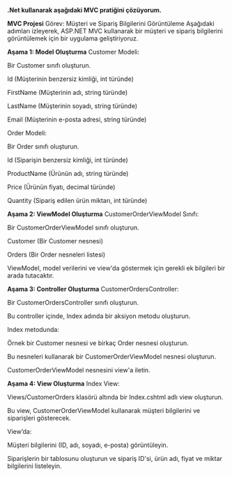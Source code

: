 **.Net kullanarak aşağıdaki MVC pratiğini çözüyorum.**

**MVC Projesi**
Görev: Müşteri ve Sipariş Bilgilerini Görüntüleme
Aşağıdaki adımları izleyerek, ASP.NET MVC kullanarak bir müşteri ve sipariş bilgilerini görüntülemek için bir uygulama geliştiriyoruz.

**Aşama 1: Model Oluşturma**
Customer Modeli:

Bir Customer sınıfı oluşturun.

Id (Müşterinin benzersiz kimliği, int türünde)

FirstName (Müşterinin adı, string türünde)

LastName (Müşterinin soyadı, string türünde)

Email (Müşterinin e-posta adresi, string türünde)

Order Modeli:

Bir Order sınıfı oluşturun.

Id (Siparişin benzersiz kimliği, int türünde)

ProductName (Ürünün adı, string türünde)

Price (Ürünün fiyatı, decimal türünde)

Quantity (Sipariş edilen ürün miktarı, int türünde)

**Aşama 2: ViewModel Oluşturma**
CustomerOrderViewModel Sınıfı:

Bir CustomerOrderViewModel sınıfı oluşturun.

Customer (Bir Customer nesnesi)

Orders (Bir Order nesneleri listesi)

ViewModel, model verilerini ve view'da göstermek için gerekli ek bilgileri bir arada tutacaktır.

**Aşama 3: Controller Oluşturma**
CustomerOrdersController:

Bir CustomerOrdersController sınıfı oluşturun.

Bu controller içinde, Index adında bir aksiyon metodu oluşturun.

Index metodunda:

Örnek bir Customer nesnesi ve birkaç Order nesnesi oluşturun.

Bu nesneleri kullanarak bir CustomerOrderViewModel nesnesi oluşturun.

CustomerOrderViewModel nesnesini view'a iletin.

**Aşama 4: View Oluşturma**
Index View:

Views/CustomerOrders klasörü altında bir Index.cshtml adlı view oluşturun.

Bu view, CustomerOrderViewModel kullanarak müşteri bilgilerini ve siparişleri gösterecek.

View’da:

Müşteri bilgilerini (ID, adı, soyadı, e-posta) görüntüleyin.

Siparişlerin bir tablosunu oluşturun ve sipariş ID'si, ürün adı, fiyat ve miktar bilgilerini listeleyin.
